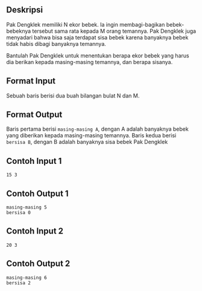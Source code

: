 
## Deskripsi

Pak Dengklek memiliki N ekor bebek. Ia ingin membagi-bagikan bebek-bebeknya tersebut sama rata kepada M orang temannya. Pak Dengklek juga menyadari bahwa bisa saja terdapat sisa bebek karena banyaknya bebek tidak habis dibagi banyaknya temannya.

Bantulah Pak Dengklek untuk menentukan berapa ekor bebek yang harus dia berikan kepada masing-masing temannya, dan berapa sisanya.

## Format Input

Sebuah baris berisi dua buah bilangan bulat N dan M.

## Format Output

Baris pertama berisi `masing-masing A`, dengan A adalah banyaknya bebek yang diberikan kepada masing-masing temannya. Baris kedua berisi `bersisa B`, dengan B adalah banyaknya sisa bebek Pak Dengklek

## Contoh Input 1

```
15 3
```

## Contoh Output 1

```
masing-masing 5
bersisa 0
```

## Contoh Input 2

```
20 3
```

## Contoh Output 2

```
masing-masing 6
bersisa 2
```
